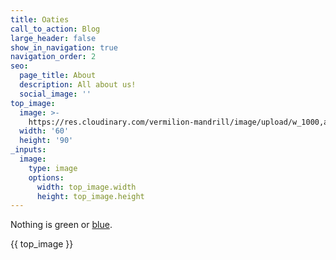 ```yaml
---
title: Oaties
call_to_action: Blog
large_header: false
show_in_navigation: true
navigation_order: 2
seo:
  page_title: About
  description: All about us!
  social_image: ''
top_image:
  image: >-
    https://res.cloudinary.com/vermilion-mandrill/image/upload/w_1000,ar_16:9,c_fill,g_auto,e_sharpen/v1674511017/lily.jpg
  width: '60'
  height: '90'
_inputs:
  image:
    type: image
    options:
      width: top_image.width
      height: top_image.height
---
```

Nothing is green or [blue](/services/).

{{ top_image }}